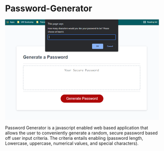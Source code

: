 # Password-Generator

![Screenshot](hw3-screenshot.PNG)

Password Generator is a javascript enabled web based application that allows the user to conveniently generate a random, secure password based off user input criteria. The criteria entails enabling (password length, Lowercase, uppercase, numerical values, and special characters).
